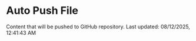 # Auto Push File

Content that will be pushed to GitHub repository.
Last updated: 08/12/2025, 12:41:43 AM